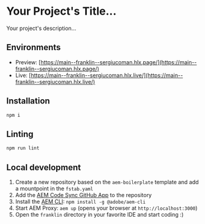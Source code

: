 # Your Project's Title...
Your project's description...

## Environments
- Preview: [https://main--franklin--sergiucoman.hlx.page/](https://main--franklin--sergiucoman.hlx.page/)
- Live: [https://main--franklin--sergiucoman.hlx.live/](https://main--franklin--sergiucoman.hlx.live/)

## Installation

```sh
npm i
```

## Linting

```sh
npm run lint
```

## Local development

1. Create a new repository based on the `aem-boilerplate` template and add a mountpoint in the `fstab.yaml`
1. Add the [AEM Code Sync GitHub App](https://github.com/apps/aem-code-sync) to the repository
1. Install the [AEM CLI](https://github.com/adobe/helix-cli): `npm install -g @adobe/aem-cli`
1. Start AEM Proxy: `aem up` (opens your browser at `http://localhost:3000`)
1. Open the `franklin` directory in your favorite IDE and start coding :)
